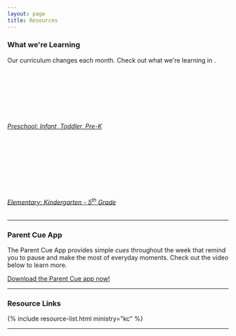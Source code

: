 ```yaml
---
layout: page
title: Resources
---
```

<!-- Not currently in use -->

### What we're Learning

Our curriculum changes each month. Check out what we're learning in <span id="month" class="bold"></span>.


<div class="media-list">
  <a href="https://www.dropbox.com/s/seo76jf28wc8xom/KC-ParentCue-PreK.pdf?raw=1" target="_blank" class="media resource">
    <div class="media-figure">
      <svg class="icon--white" height="100" width="100">
        <use xlink:href="{{ site.baseurl }}/assets/icons.svg#doc" />
      </svg>
    </div>
    <div class="media-body">
       <h6 class="m0 p0">Preschool: Infant, Toddler, Pre-K</h6>
     </div>
  </a>
  <a href="https://www.dropbox.com/s/wojir5f2kqnio4y/KC-ParentCue-K5.pdf?raw=1" target="_blank" class="media resource">
    <div class="media-figure">
      <svg class="icon--white" height="100" width="100">
        <use xlink:href="{{ site.baseurl }}/assets/icons.svg#doc" />
      </svg>
    </div>
    <div class="media-body">
       <h6 class="m0 p0">Elementary: Kindergarten - 5<sup>th</sup> Grade</h6>
     </div>
  </a>
</div>

---

### Parent Cue App

The Parent Cue App provides simple <em>cues</em> throughout the week that remind you to pause and make the most of everyday moments. Check out the video below to learn more.

<a href="https://parentcue.onelink.me/Q1MD/cec99eb6" class="btn--green btn--m w100">Download the Parent Cue app now!</a>

---

### Resource Links

{% include resource-list.html ministry="kc" %}

---


<script>
var monthNames = ["January", "February", "March", "April", "May", "June",
  "July", "August", "September", "October", "November", "December"
];

var d = new Date();
    d.setDate(d.getDate() + 3);
document.getElementById("month").innerHTML = monthNames[d.getMonth()];
</script>
